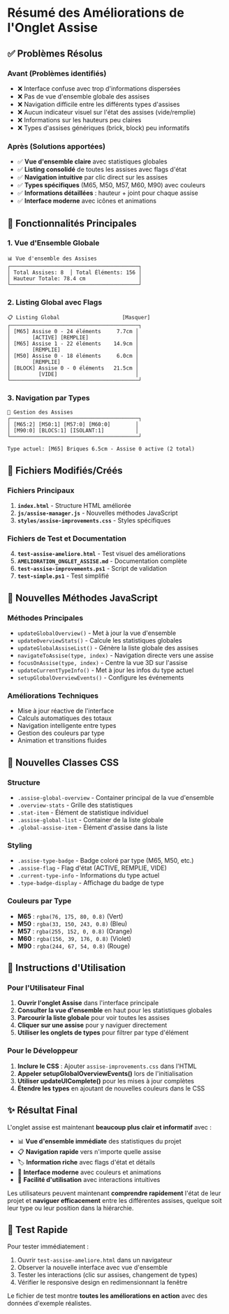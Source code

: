 # Résumé des Améliorations de l'Onglet Assise

## ✅ Problèmes Résolus

### Avant (Problèmes identifiés)
- ❌ Interface confuse avec trop d'informations dispersées
- ❌ Pas de vue d'ensemble globale des assises
- ❌ Navigation difficile entre les différents types d'assises  
- ❌ Aucun indicateur visuel sur l'état des assises (vide/remplie)
- ❌ Informations sur les hauteurs peu claires
- ❌ Types d'assises génériques (brick, block) peu informatifs

### Après (Solutions apportées)
- ✅ **Vue d'ensemble claire** avec statistiques globales
- ✅ **Listing consolidé** de toutes les assises avec flags d'état
- ✅ **Navigation intuitive** par clic direct sur les assises
- ✅ **Types spécifiques** (M65, M50, M57, M60, M90) avec couleurs
- ✅ **Informations détaillées** : hauteur + joint pour chaque assise
- ✅ **Interface moderne** avec icônes et animations

## 🎯 Fonctionnalités Principales

### 1. Vue d'Ensemble Globale
```
📊 Vue d'ensemble des Assises
┌─────────────────────────────────────────┐
│ Total Assises: 8  │ Total Éléments: 156 │
│ Hauteur Totale: 78.4 cm                 │
└─────────────────────────────────────────┘
```

### 2. Listing Global avec Flags
```
📋 Listing Global                    [Masquer]
┌─────────────────────────────────────────┐
│ [M65] Assise 0 - 24 éléments     7.7cm │
│       [ACTIVE] [REMPLIE]               │
│ [M65] Assise 1 - 22 éléments    14.9cm │
│       [REMPLIE]                        │
│ [M50] Assise 0 - 18 éléments     6.0cm │
│       [REMPLIE]                        │
│ [BLOCK] Assise 0 - 0 éléments   21.5cm │
│         [VIDE]                         │
└─────────────────────────────────────────┘
```

### 3. Navigation par Types
```
🔧 Gestion des Assises
┌─────────────────────────────────────────┐
│ [M65:2] [M50:1] [M57:0] [M60:0]        │
│ [M90:0] [BLOCS:1] [ISOLANT:1]          │
└─────────────────────────────────────────┘

Type actuel: [M65] Briques 6.5cm - Assise 0 active (2 total)
```

## 📁 Fichiers Modifiés/Créés

### Fichiers Principaux
1. **`index.html`** - Structure HTML améliorée
2. **`js/assise-manager.js`** - Nouvelles méthodes JavaScript
3. **`styles/assise-improvements.css`** - Styles spécifiques

### Fichiers de Test et Documentation
4. **`test-assise-ameliore.html`** - Test visuel des améliorations
5. **`AMELIORATION_ONGLET_ASSISE.md`** - Documentation complète
6. **`test-assise-improvements.ps1`** - Script de validation
7. **`test-simple.ps1`** - Test simplifié

## 🔧 Nouvelles Méthodes JavaScript

### Méthodes Principales
- `updateGlobalOverview()` - Met à jour la vue d'ensemble
- `updateOverviewStats()` - Calcule les statistiques globales
- `updateGlobalAssiseList()` - Génère la liste globale des assises
- `navigateToAssise(type, index)` - Navigation directe vers une assise
- `focusOnAssise(type, index)` - Centre la vue 3D sur l'assise
- `updateCurrentTypeInfo()` - Met à jour les infos du type actuel
- `setupGlobalOverviewEvents()` - Configure les événements

### Améliorations Techniques
- Mise à jour réactive de l'interface
- Calculs automatiques des totaux
- Navigation intelligente entre types
- Gestion des couleurs par type
- Animation et transitions fluides

## 🎨 Nouvelles Classes CSS

### Structure
- `.assise-global-overview` - Container principal de la vue d'ensemble
- `.overview-stats` - Grille des statistiques
- `.stat-item` - Élément de statistique individuel
- `.assise-global-list` - Container de la liste globale
- `.global-assise-item` - Élément d'assise dans la liste

### Styling
- `.assise-type-badge` - Badge coloré par type (M65, M50, etc.)
- `.assise-flag` - Flag d'état (ACTIVE, REMPLIE, VIDE)
- `.current-type-info` - Informations du type actuel
- `.type-badge-display` - Affichage du badge de type

### Couleurs par Type
- **M65** : `rgba(76, 175, 80, 0.8)` (Vert)
- **M50** : `rgba(33, 150, 243, 0.8)` (Bleu)
- **M57** : `rgba(255, 152, 0, 0.8)` (Orange)
- **M60** : `rgba(156, 39, 176, 0.8)` (Violet)
- **M90** : `rgba(244, 67, 54, 0.8)` (Rouge)

## 🚀 Instructions d'Utilisation

### Pour l'Utilisateur Final
1. **Ouvrir l'onglet Assise** dans l'interface principale
2. **Consulter la vue d'ensemble** en haut pour les statistiques globales
3. **Parcourir la liste globale** pour voir toutes les assises
4. **Cliquer sur une assise** pour y naviguer directement
5. **Utiliser les onglets de types** pour filtrer par type d'élément

### Pour le Développeur
1. **Inclure le CSS** : Ajouter `assise-improvements.css` dans l'HTML
2. **Appeler setupGlobalOverviewEvents()** lors de l'initialisation
3. **Utiliser updateUIComplete()** pour les mises à jour complètes
4. **Étendre les types** en ajoutant de nouvelles couleurs dans le CSS

## ✨ Résultat Final

L'onglet assise est maintenant **beaucoup plus clair et informatif** avec :

- 📊 **Vue d'ensemble immédiate** des statistiques du projet
- 📋 **Navigation rapide** vers n'importe quelle assise
- 🏷️ **Information riche** avec flags d'état et détails
- 🎨 **Interface moderne** avec couleurs et animations
- 🔧 **Facilité d'utilisation** avec interactions intuitives

Les utilisateurs peuvent maintenant **comprendre rapidement** l'état de leur projet et **naviguer efficacement** entre les différentes assises, quelque soit leur type ou leur position dans la hiérarchie.

## 🎯 Test Rapide

Pour tester immédiatement :
1. Ouvrir `test-assise-ameliore.html` dans un navigateur
2. Observer la nouvelle interface avec vue d'ensemble
3. Tester les interactions (clic sur assises, changement de types)
4. Vérifier le responsive design en redimensionnant la fenêtre

Le fichier de test montre **toutes les améliorations en action** avec des données d'exemple réalistes.
